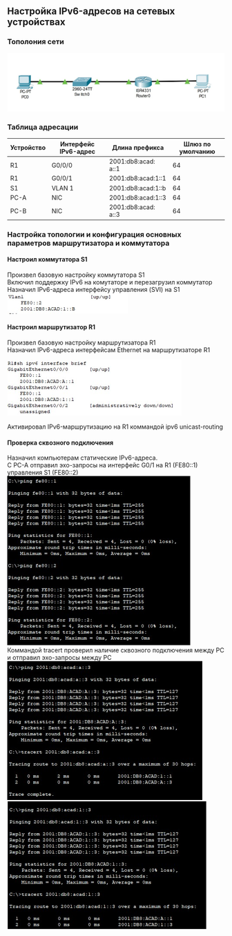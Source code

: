## Настройка IPv6-адресов на сетевых устройствах

### Тополония сети
![](https://github.com/permakov/otus/blob/main/lab4/schema.jpg)

### Таблица адресации

Устройство |	Интерфейс	IPv6-адрес |	Длина префикса |	Шлюз по умолчанию  
-----------|-----------------------|-----------------|-------------------
R1 |	G0/0/0 |	2001:db8:acad: a::1 |	64 |	—
R1 |	G0/0/1 |	 2001:db8:acad:1::1 | 	64 |	—
S1 |	VLAN 1 |	2001:db8:acad:1::b |	64 |	—
PC-A |	NIC |	2001:db8:acad:1::3 |	64 |	fe80::1
PC-B | 	NIC |	2001:db8:acad: a::3 |	64 |	fe80::1

### Настройка топологии и конфигурация основных параметров маршрутизатора и коммутатора  
#### Настроил коммутатора S1  
Произвел базовую настройку коммутатора S1  
Включил поддержку IPv6 на комутаторе и перезагрузил коммутатор
Назначил IPv6-адреса интерфейсу управления (SVI) на S1  
![](https://github.com/permakov/otus/blob/main/lab4/SVI_S1.jpg)  
  
#### Настроил маршрутизатор R1
Произвел базовую настройку маршрутизатора R1  
Назначил IPv6-адреса интерфейсам Ethernet на маршрутизаторе R1  

![](https://github.com/permakov/otus/blob/main/lab4/R1_interface.jpg)  
  
Активировал IPv6-маршрутизацию на R1 коммандой ipv6 unicast-routing
  
#### Проверка сквозного подключения
Назначил компьютерам статические IPv6-адреса.  
С PC-A отправил эхо-запросы на интерфейс G0/1 на R1 (FE80::1) управления S1 (FE80::2)  
![](https://github.com/permakov/otus/blob/main/lab4/Ping%20_S1_R1.jpg)  
Коммандой tracert проверил наличие сквозного подключения между PC и отправил эхо-запросы между PC  
![](https://github.com/permakov/otus/blob/main/lab4/Ping_A.jpg)
![](https://github.com/permakov/otus/blob/main/lab4/Ping_B.jpg)  
